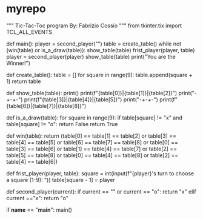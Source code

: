 # myrepo
"""
Tic-Tac-Toc program
By: Fabrizio Cossío
"""
from tkinter.tix import TCL_ALL_EVENTS


def main():
    player = second_player("")
    table = create_table()
    while not (win(table) or is_a_draw(table)):
        show_table(table)
        frist_player(player, table)
        player = second_player(player)
    show_table(table)
    print("You are the Winner!")

def create_table():
    table = []
    for square in range(9):
        table.append(square + 1)
    return table

def show_table(table):
    print()
    print(f"{table[0]}|{table[1]}|{table[2]}")
    print("-+-+-")
    print(f"{table[3]}|{table[4]}|{table[5]}")
    print("-+-+-")
    print(f"{table[6]}|{table[7]}|{table[8]}")

def is_a_draw(table):
    for square in range(9):
        if table[square] != "x" and table[square] != "o":
            return False
    return True

def win(table):
    return (table[0] == table[1] == table[2] or
            table[3] == table[4] == table[5] or 
            table[6] == table[7] == table[8] or
            table[0] == table[3] == table[6] or
            table[1] == table[4] == table[7] or
            table[2] == table[5] == table[8] or
            table[0] == table[4] == table[8] or
            table[2] == table[4] == table[6])

def frist_player(player, table):
    square = int(input(f"{player}'s turn to choose a square (1-9): "))
    table[square - 1] = player

def second_player(current):
    if current == "" or current == "o":
        return "x"
    elif current =="x":
        return "o"


if __name__ == "__main__":
    main()